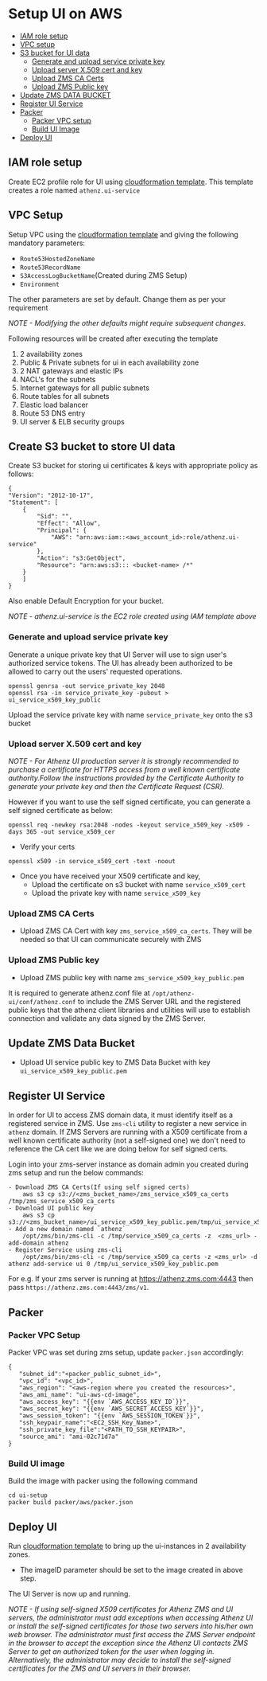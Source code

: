 # Setup UI on AWS

- [IAM role setup](#iam-role-setup)
- [VPC setup](#vpc-setup)
- [S3 bucket for UI data](#create-s3-bucket-to-store-ui-data)    
    - [Generate and upload service private key](#generate-and-upload-service-private-key)
    - [Upload server X.509 cert and key](#upload-server-x509-cert-and-key)
    - [Upload ZMS CA Certs](#upload-zms-ca-certs)
    - [Upload ZMS Public key](#upload-zms-public-key)
- [Update ZMS DATA BUCKET](#update-zms-data-bucket)
- [Register UI Service](#register-ui-service)
- [Packer](#packer)
    - [Packer VPC setup](#packer-vpc-setup)
    - [Build UI Image](#build-ui-image)
- [Deploy UI](#deploy-ui) 

## IAM role setup

Create EC2 profile role for UI using [cloudformation template](https://github.com/AthenZ/athenz-aws-cf-setup/tree/master/ui-setup/cloud-formation/athenz-ui-aws-roles-setup.yaml). This template creates a role named `athenz.ui-service`

## VPC Setup

Setup VPC using the [cloudformation template](https://github.com/AthenZ/athenz-aws-cf-setup/tree/master/ui-setup/cloud-formation/athenz-ui-aws-resource-setup.yaml) and giving the following mandatory parameters:

- `Route53HostedZoneName`
- `Route53RecordName`
- `S3AccessLogBucketName`(Created during ZMS Setup)
- `Environment`

The other parameters are set by default. Change them as per your requirement

*NOTE - Modifying the other defaults might require subsequent changes.*

Following resources will be created after executing the template
1. 2 availability zones
1. Public & Private subnets for ui in each availability zone
1. 2 NAT gateways and elastic IPs
1. NACL's for the subnets
1. Internet gateways for all public subnets
1. Route tables for all subnets
1. Elastic load balancer
1. Route 53 DNS entry
1. UI server & ELB security groups

## Create S3 bucket to store UI data

Create S3 bucket for storing ui certificates & keys with appropriate policy as follows:

```
{
"Version": "2012-10-17",
"Statement": [ 
    {
        "Sid": "",
        "Effect": "Allow",
        "Principal": {
            "AWS": "arn:aws:iam::<aws_account_id>:role/athenz.ui-service"
        },
        "Action": "s3:GetObject",
        "Resource": "arn:aws:s3::: <bucket-name> /*"
    }
    ]
}
```

Also enable Default Encryption for your bucket.

*NOTE - athenz.ui-service is the EC2 role created using IAM template above*

### Generate and upload service private key

Generate a unique private key that UI Server will use to sign user's authorized service tokens. The UI has already been authorized to be allowed to carry out the users' requested operations.

```
openssl genrsa -out service_private_key 2048
openssl rsa -in service_private_key -pubout > ui_service_x509_key_public
```

Upload the service private key with name `service_private_key` onto the s3 bucket

### Upload server X.509 cert and key

*NOTE - For Athenz UI production server it is strongly recommended to purchase a certificate for HTTPS access from a well known certificate authority.Follow the instructions provided by the Certificate Authority to generate your private key and then the Certificate Request (CSR).*

However if you want to use the self signed certificate, you can generate a self signed certificate
as below:

```
openssl req -newkey rsa:2048 -nodes -keyout service_x509_key -x509 -days 365 -out service_x509_cer
```

- Verify your certs

```
openssl x509 -in service_x509_cert -text -noout
```

- Once you have received your X509 certificate and key,
    - Upload the certificate on s3 bucket with name `service_x509_cert`
    - Upload the private key with name `service_x509_key`

### Upload ZMS CA Certs

- Upload ZMS CA Cert with key `zms_service_x509_ca_certs`. They will be needed so that UI can communicate securely with ZMS

### Upload ZMS Public key

- Upload ZMS public key with name `zms_service_x509_key_public.pem`

It is required to generate athenz.conf file at `/opt/athenz-ui/conf/athenz.conf` to include the ZMS Server URL and the registered public keys that the athenz client libraries and utilities will use to establish connection and validate any data signed by the ZMS Server.

## Update ZMS Data Bucket

- Upload UI service public key to ZMS Data Bucket with key `ui_service_x509_key_public.pem`

## Register UI Service

In order for UI to access ZMS domain data, it must identify itself as a registered service in ZMS. Use `zms-cli` utility to register a new service in `athenz` domain. If ZMS Servers are running with a X509 certificate from a well known certificate authority (not a self-signed one) we don't need to reference the CA cert like we are doing below for self signed certs.

Login into your zms-server instance as domain admin you created during zms setup and run the below commands:

```
- Download ZMS CA Certs(If using self signed certs)
    aws s3 cp s3://<zms_bucket_name>/zms_service_x509_ca_certs /tmp/zms_service_x509_ca_certs
- Download UI public key
    aws s3 cp s3://<zms_bucket_name>/ui_service_x509_key_public.pem/tmp/ui_service_x509_key_public.pem
- Add a new domain named `athenz`
    /opt/zms/bin/zms-cli -c /tmp/service_x509_ca_certs -z  <zms_url> -add-domain athenz
- Register Service using zms-cli
    /opt/zms/bin/zms-cli -c /tmp/service_x509_ca_certs -z <zms_url> -d athenz add-service ui 0 /tmp/ui_service_x509_key_public.pem
```

For e.g. If your zms server is running at https://athenz.zms.com:4443 then pass `https://athenz.zms.com:4443/zms/v1`.

## Packer

### Packer VPC Setup

Packer VPC was set during zms setup, update `packer.json` accordingly:

```
{
   "subnet_id":"<packer_public_subnet_id>",
   "vpc_id": "<vpc_id>",
   "aws_region": "<aws-region where you created the resources>",
   "aws_ami_name": "ui-aws-cd-image",
   "aws_access_key": "{{env `AWS_ACCESS_KEY_ID`}}",
   "aws_secret_key": "{{env `AWS_SECRET_ACCESS_KEY`}}",
   "aws_session_token": "{{env `AWS_SESSION_TOKEN`}}",
   "ssh_keypair_name":"<EC2_SSH_Key_Name>",
   "ssh_private_key_file":"<PATH_TO_SSH_KEYPAIR>",
   "source_ami": "ami-02c71d7a"
}
```

### Build UI image

Build the image with packer using the following command 

```
cd ui-setup
packer build packer/aws/packer.json
```

## Deploy UI

Run [cloudformation template](https://github.com/AthenZ/athenz-aws-cf-setup/tree/master/ui-setup/cloud-formation/athenz-ui-aws-instance-deployment.yaml) to bring up the ui-instances in 2 availability zones.

- The imageID parameter should be set to the image created in above step.

The UI Server is now up and running.

*NOTE - If using self-signed X509 certificates for Athenz ZMS and UI servers, the administrator must add exceptions when accessing Athenz UI or install the self-signed certificates for those two servers into his/her own web browser. The administrator must first access the ZMS Server endpoint in the browser to accept the exception since the Athenz UI contacts ZMS Server to get an authorized token for the user when logging in. Alternatively, the administrator may decide to install the self-signed certificates for the ZMS and UI servers in their browser.* 
